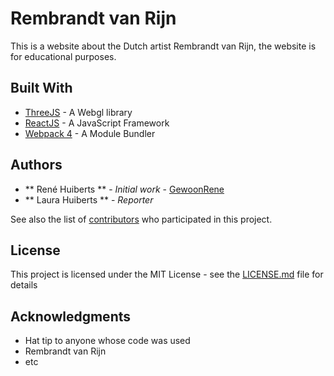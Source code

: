 # Rembrandt van Rijn

This is a website about the Dutch artist Rembrandt van Rijn, the website is for educational purposes.

## Built With

* [ThreeJS](https://threejs.org/) - A Webgl library
* [ReactJS](https://maven.apache.org/) - A JavaScript Framework
* [Webpack 4](https://webpack.js.org/) - A Module Bundler

## Authors

* ** René Huiberts ** - *Initial work* - [GewoonRene](https://github.com/GewoonRene)
* ** Laura Huiberts ** - *Reporter*

See also the list of [contributors](https://github.com/your/project/contributors) who participated in this project.

## License

This project is licensed under the MIT License - see the [LICENSE.md](LICENSE.md) file for details

## Acknowledgments

* Hat tip to anyone whose code was used
* Rembrandt van Rijn
* etc
